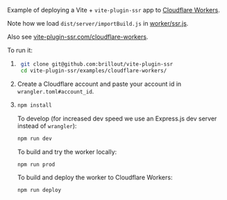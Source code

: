 Example of deploying a Vite + `vite-plugin-ssr` app to [Cloudflare Workers](https://workers.cloudflare.com/).

Note how we load `dist/server/importBuild.js` in [worker/ssr.js](worker/ssr.js).

Also see [vite-plugin-ssr.com/cloudflare-workers](https://vite-plugin-ssr.com/cloudflare-workers).

To run it:

1. ```bash
    git clone git@github.com:brillout/vite-plugin-ssr
    cd vite-plugin-ssr/examples/cloudflare-workers/
    ```

2. Create a Cloudflare account and paste your account id in `wrangler.toml#account_id`.

3. ```bash
   npm install
   ```
   To develop (for increased dev speed we use an Express.js dev server instead of `wrangler`):
   ```bash
   npm run dev
   ```
   To build and try the worker locally:
   ```bash
   npm run prod
   ```
   To build and deploy the worker to Cloudflare Workers:
   ```bash
   npm run deploy
   ```
